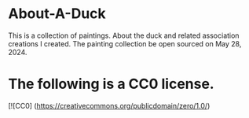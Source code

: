 # About-A-Duck
This is a collection of paintings. About the duck and related association creations I created.  The painting collection be open sourced on May 28, 2024.

# The following is a CC0 license.
[![CC0] (https://creativecommons.org/publicdomain/zero/1.0/)
